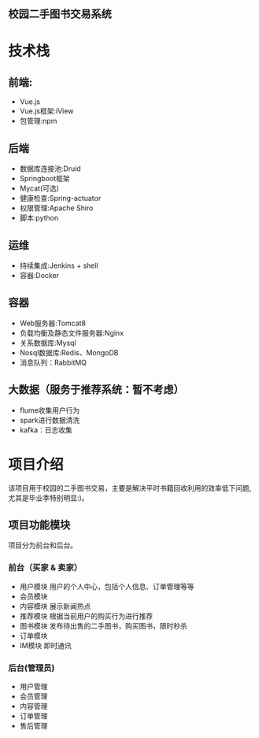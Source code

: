 校园二手图书交易系统
---
# 技术栈
## 前端:
- Vue.js
- Vue.js框架:iView
- 包管理:npm

## 后端
- 数据库连接池:Druid
- Springboot框架
- Mycat(可选)
- 健康检查:Spring-actuator
- 权限管理:Apache Shiro
- 脚本:python

## 运维
- 持续集成:Jenkins + shell
- 容器:Docker

## 容器
- Web服务器:Tomcat8
- 负载均衡及静态文件服务器:Nginx
- 关系数据库:Mysql
- Nosql数据库:Redis、MongoDB
- 消息队列：RabbitMQ

## 大数据（服务于推荐系统：暂不考虑）
- flume收集用户行为
- spark进行数据清洗
- kafka：日志收集

# 项目介绍
该项目用于校园的二手图书交易，主要是解决平时书籍回收利用的效率低下问题, 尤其是毕业季特别明显:)。
## 项目功能模块
项目分为前台和后台。
### 前台（买家 & 卖家）
- 用户模块 用户的个人中心，包括个人信息、订单管理等等
- 会员模块
- 内容模块 展示新闻热点
- 推荐模块 根据当前用户的购买行为进行推荐
- 图书模块 发布待出售的二手图书，购买图书，限时秒杀
- 订单模块
- IM模块  即时通讯
### 后台(管理员)
- 用户管理
- 会员管理
- 内容管理
- 订单管理
- 售后管理
